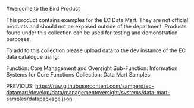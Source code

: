 #Welcome to the Bird Product

This product contains examples for the EC Data Mart. They are not official products and should not be exposed outside of the department. Products found under this collection can be used for testing and demonstration purposes.

To add to this collection please upload data to the dev instance of the EC data catalogue using:

Function: Core Management and Oversight
Sub-Function: Information Systems for Core Functions
Collection: Data Mart Samples

PREVIOUS: https://raw.githubusercontent.com/samperd/ec-datamart/develop/data/managementoversight/systems/data-mart-samples/datapackage.json
